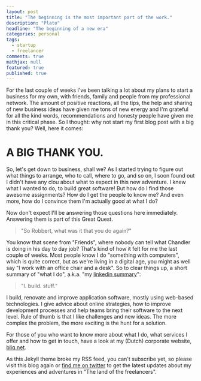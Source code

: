 ```yaml
---
layout: post
title: "The beginning is the most important part of the work."
description: "Plato"
headline: "The beginning of a new era"
categories: personal
tags: 
  - startup
  - freelancer
comments: true
mathjax: null
featured: true
published: true
---
```


For the last couple of weeks I've been talking a lot about my plans to start a business for my own, with friends, family and people from my
professional network. The amount of positive reactions, all the tips, the help and sharing of new business ideas have given me tons of new energy and
I'm grateful for all the kind words, recommendations and honesty people have given me in this critical phase. So I thought:
why not start my first blog post with a big thank you? Well, here it comes:

A BIG THANK YOU.
================

So, let's get down to business, shall we? As I started trying to figure out what things to arrange, who to call, where to go, and so on, I soon found
out I didn't have any clou about what to expect in this new adventure. I knew what I wanted to do, to build great software!
But how do I find those awesome assignments? How do I get the people to know me? And even more, how do I convince them I'm actually good at
what I do?

Now don't expect I'll be answering those questions here immediately. Answering them is part of this Great Quest.

> &quot;So Robbert, what was it that you do again?&quot;

You know that scene from "Friends", where nobody can tell what Chandler is doing in his day to day job? That's kind of how it felt for me
the last couple of weeks. Most people know I do "something with computers", which is quite correct, but as we're living in a digital age,
you might as well say "I work with an office chair and a desk". So to clear things up, a short summary of "what I do", a.k.a. "my
[linkedin summary](https://linkedin.com/in/robbertvdbogerd)":

> &quot;I. build. stuff.&quot;

I build, renovate and improve application software, mostly using web-based technologies. I give advice about online strategies, how to
improve development processes and help teams bring their software to the next level. Rule of thumb is that I like challenges and new
ideas. The more complex the problem, the more exciting is the hunt for a solution.

For those of you who want to know more about what I do, what services I offer and how to get in touch, have a look at my (Dutch) corporate
website, [bliq.net](http://bliq.net/ "bliq - web application development").

As this Jekyll theme broke my RSS feed, you can't subscribe yet, so please visit this blog again or
[find me on twitter](https://twitter.com/nickedname) to get the latest updates about my experiences and adventures in "The land of the
freelancers".

